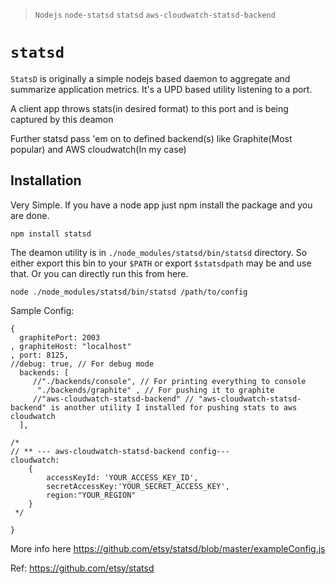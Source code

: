 > `Nodejs`
> `node-statsd`
> `statsd`
> `aws-cloudwatch-statsd-backend`


# `statsd`

`StatsD` is originally a simple nodejs based daemon to aggregate and summarize application metrics.
It's a UPD based utility listening to a port.

A client app throws stats(in desired format) to this port and is being captured by this deamon


Further statsd pass 'em on to defined backend(s) like Graphite(Most popular) and AWS cloudwatch(In my case)


## Installation 
Very Simple. If you have a node app just npm install the package and you are done.

```
npm install statsd
```

The deamon utility is in `./node_modules/statsd/bin/statsd` directory. So either export this bin to your `$PATH`
or export `$statsdpath` may be and use that. Or you can directly run this from here.

```
node ./node_modules/statsd/bin/statsd /path/to/config
```

Sample Config:
```
{
  graphitePort: 2003
, graphiteHost: "localhost"
, port: 8125,
//debug: true, // For debug mode
  backends: [
     //"./backends/console", // For printing everything to console
      "./backends/graphite" , // For pushing it to graphite
     //"aws-cloudwatch-statsd-backend" // "aws-cloudwatch-statsd-backend" is another utility I installed for pushing stats to aws cloudwatch
  ],

/*
// ** --- aws-cloudwatch-statsd-backend config--- 
cloudwatch:
    {
        accessKeyId: 'YOUR_ACCESS_KEY_ID',
        secretAccessKey:'YOUR_SECRET_ACCESS_KEY',
        region:"YOUR_REGION"
    }
 */
 
}

```

More info here https://github.com/etsy/statsd/blob/master/exampleConfig.js



Ref: https://github.com/etsy/statsd
